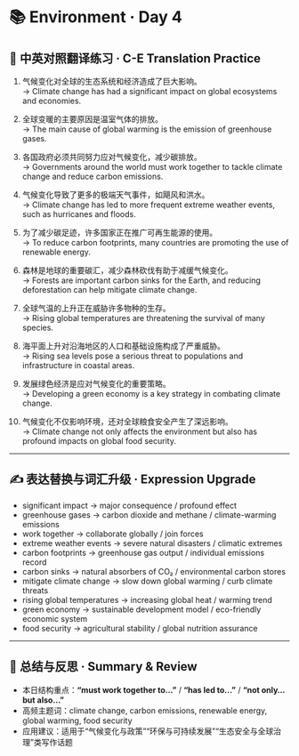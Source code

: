 # 📚 Environment · Day 4

## 📖 中英对照翻译练习 · C-E Translation Practice

1. 气候变化对全球的生态系统和经济造成了巨大影响。  
   → Climate change has had a significant impact on global ecosystems and economies.

2. 全球变暖的主要原因是温室气体的排放。  
   → The main cause of global warming is the emission of greenhouse gases.

3. 各国政府必须共同努力应对气候变化，减少碳排放。  
   → Governments around the world must work together to tackle climate change and reduce carbon emissions.

4. 气候变化导致了更多的极端天气事件，如飓风和洪水。  
   → Climate change has led to more frequent extreme weather events, such as hurricanes and floods.

5. 为了减少碳足迹，许多国家正在推广可再生能源的使用。  
   → To reduce carbon footprints, many countries are promoting the use of renewable energy.

6. 森林是地球的重要碳汇，减少森林砍伐有助于减缓气候变化。  
   → Forests are important carbon sinks for the Earth, and reducing deforestation can help mitigate climate change.

7. 全球气温的上升正在威胁许多物种的生存。  
   → Rising global temperatures are threatening the survival of many species.

8. 海平面上升对沿海地区的人口和基础设施构成了严重威胁。  
   → Rising sea levels pose a serious threat to populations and infrastructure in coastal areas.

9. 发展绿色经济是应对气候变化的重要策略。  
   → Developing a green economy is a key strategy in combating climate change.

10. 气候变化不仅影响环境，还对全球粮食安全产生了深远影响。  
    → Climate change not only affects the environment but also has profound impacts on global food security.

---

## ✍️ 表达替换与词汇升级 · Expression Upgrade

- significant impact → major consequence / profound effect  
- greenhouse gases → carbon dioxide and methane / climate-warming emissions  
- work together → collaborate globally / join forces  
- extreme weather events → severe natural disasters / climatic extremes  
- carbon footprints → greenhouse gas output / individual emissions record  
- carbon sinks → natural absorbers of CO₂ / environmental carbon stores  
- mitigate climate change → slow down global warming / curb climate threats  
- rising global temperatures → increasing global heat / warming trend  
- green economy → sustainable development model / eco-friendly economic system  
- food security → agricultural stability / global nutrition assurance

---

## 🧠 总结与反思 · Summary & Review

- 本日结构重点：**“must work together to…”** / **“has led to…”** / **“not only… but also…”**  
- 高频主题词：climate change, carbon emissions, renewable energy, global warming, food security  
- 应用建议：适用于“气候变化与政策”“环保与可持续发展”“生态安全与全球治理”类写作话题
